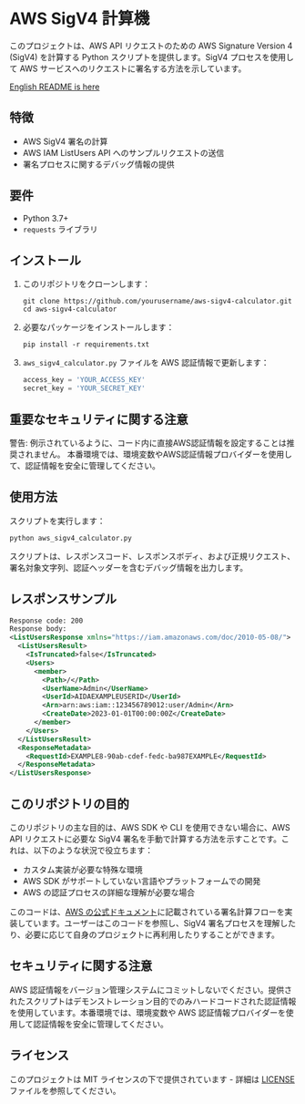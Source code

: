 # AWS SigV4 計算機

このプロジェクトは、AWS API リクエストのための AWS Signature Version 4 (SigV4) を計算する Python スクリプトを提供します。SigV4 プロセスを使用して AWS サービスへのリクエストに署名する方法を示しています。

[English README is here](README.md)

## 特徴

- AWS SigV4 署名の計算
- AWS IAM ListUsers API へのサンプルリクエストの送信
- 署名プロセスに関するデバッグ情報の提供

## 要件

- Python 3.7+
- `requests` ライブラリ

## インストール

1. このリポジトリをクローンします：
   ```
   git clone https://github.com/yourusername/aws-sigv4-calculator.git
   cd aws-sigv4-calculator
   ```

2. 必要なパッケージをインストールします：
   ```
   pip install -r requirements.txt
   ```

3. `aws_sigv4_calculator.py` ファイルを AWS 認証情報で更新します：
   ```python
   access_key = 'YOUR_ACCESS_KEY'
   secret_key = 'YOUR_SECRET_KEY'
   ```

## 重要なセキュリティに関する注意

警告: 例示されているように、コード内に直接AWS認証情報を設定することは推奨されません。
本番環境では、環境変数やAWS認証情報プロバイダーを使用して、認証情報を安全に管理してください。

## 使用方法

スクリプトを実行します：

```
python aws_sigv4_calculator.py
```

スクリプトは、レスポンスコード、レスポンスボディ、および正規リクエスト、署名対象文字列、認証ヘッダーを含むデバッグ情報を出力します。

## レスポンスサンプル

```xml
Response code: 200
Response body: 
<ListUsersResponse xmlns="https://iam.amazonaws.com/doc/2010-05-08/">
  <ListUsersResult>
    <IsTruncated>false</IsTruncated>
    <Users>
      <member>
        <Path>/</Path>
        <UserName>Admin</UserName>
        <UserId>AIDAEXAMPLEUSERID</UserId>
        <Arn>arn:aws:iam::123456789012:user/Admin</Arn>
        <CreateDate>2023-01-01T00:00:00Z</CreateDate>
      </member>
    </Users>
  </ListUsersResult>
  <ResponseMetadata>
    <RequestId>EXAMPLE8-90ab-cdef-fedc-ba987EXAMPLE</RequestId>
  </ResponseMetadata>
</ListUsersResponse>
```

## このリポジトリの目的

このリポジトリの主な目的は、AWS SDK や CLI を使用できない場合に、AWS API リクエストに必要な SigV4 署名を手動で計算する方法を示すことです。これは、以下のような状況で役立ちます：

- カスタム実装が必要な特殊な環境
- AWS SDK がサポートしていない言語やプラットフォームでの開発
- AWS の認証プロセスの詳細な理解が必要な場合

このコードは、[AWS の公式ドキュメント](https://docs.aws.amazon.com/ja_jp/IAM/latest/UserGuide/create-signed-request.html)に記載されている署名計算フローを実装しています。ユーザーはこのコードを参照し、SigV4 署名プロセスを理解したり、必要に応じて自身のプロジェクトに再利用したりすることができます。

## セキュリティに関する注意

AWS 認証情報をバージョン管理システムにコミットしないでください。提供されたスクリプトはデモンストレーション目的でのみハードコードされた認証情報を使用しています。本番環境では、環境変数や AWS 認証情報プロバイダーを使用して認証情報を安全に管理してください。

## ライセンス

このプロジェクトは MIT ライセンスの下で提供されています - 詳細は [LICENSE](LICENSE) ファイルを参照してください。
